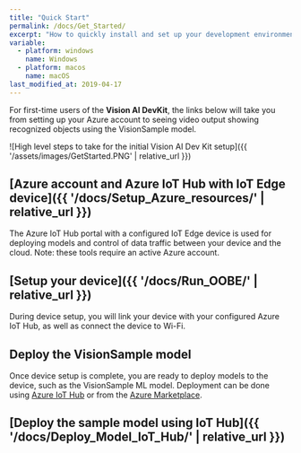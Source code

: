 ```yaml
---
title: "Quick Start"
permalink: /docs/Get_Started/
excerpt: "How to quickly install and set up your development environment to use the Vision AI DevKit."
variable:
  - platform: windows
    name: Windows
  - platform: macos
    name: macOS
last_modified_at: 2019-04-17
---
```


For first-time users of the **Vision AI DevKit**, the links below will take you from setting up your Azure account to seeing video output showing recognized objects using the VisionSample model.

  ![High level steps to take for the initial Vision AI Dev Kit setup]({{ '/assets/images/GetStarted.PNG' | relative_url }})

## [Azure account and Azure IoT Hub with IoT Edge device]({{ '/docs/Setup_Azure_resources/' | relative_url }})

The Azure IoT Hub portal with a configured IoT Edge device is used for deploying models and control of data traffic between your device and the cloud. Note: these tools require an active Azure account.

## [Setup your device]({{ '/docs/Run_OOBE/' | relative_url }})

During device setup, you will link your device with your configured Azure IoT Hub, as well as connect the device to Wi-Fi.

## Deploy the VisionSample model

Once device setup is complete, you are ready to deploy models to the device, such as the VisionSample ML model. Deployment can be done using [Azure IoT Hub](https://azure.microsoft.com/en-us/services/iot-hub/) or from the [Azure Marketplace](https://azuremarketplace.microsoft.com/en-us/marketplace/apps).

## [Deploy the sample model using IoT Hub]({{ '/docs/Deploy_Model_IoT_Hub/' | relative_url }})
